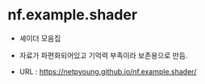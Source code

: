 # nf.example.shader

- 셰이더 모음집
- 자료가 파편화되어있고 기억력 부족이라 보존용으로 만듬.

- URL : <https://netpyoung.github.io/nf.example.shader/>

